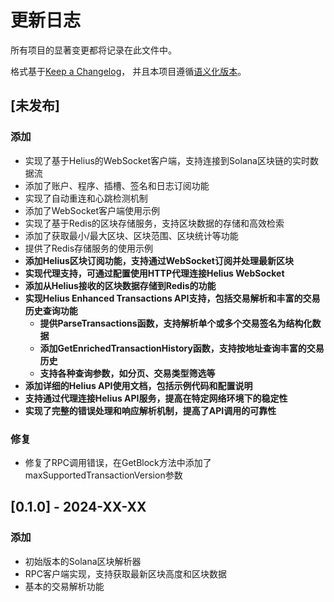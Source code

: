 # 更新日志

所有项目的显著变更都将记录在此文件中。

格式基于[Keep a Changelog](https://keepachangelog.com/zh-CN/1.0.0/)，
并且本项目遵循[语义化版本](https://semver.org/lang/zh-CN/)。

## [未发布]

### 添加
- 实现了基于Helius的WebSocket客户端，支持连接到Solana区块链的实时数据流
- 添加了账户、程序、插槽、签名和日志订阅功能
- 实现了自动重连和心跳检测机制
- 添加了WebSocket客户端使用示例
- 实现了基于Redis的区块存储服务，支持区块数据的存储和高效检索
- 添加了获取最小/最大区块、区块范围、区块统计等功能
- 提供了Redis存储服务的使用示例
- **添加Helius区块订阅功能，支持通过WebSocket订阅并处理最新区块**
- **实现代理支持，可通过配置使用HTTP代理连接Helius WebSocket**
- **添加从Helius接收的区块数据存储到Redis的功能**
- **实现Helius Enhanced Transactions API支持，包括交易解析和丰富的交易历史查询功能**
  - **提供ParseTransactions函数，支持解析单个或多个交易签名为结构化数据**
  - **添加GetEnrichedTransactionHistory函数，支持按地址查询丰富的交易历史**
  - **支持各种查询参数，如分页、交易类型筛选等**
- **添加详细的Helius API使用文档，包括示例代码和配置说明**
- **支持通过代理连接Helius API服务，提高在特定网络环境下的稳定性**
- **实现了完整的错误处理和响应解析机制，提高了API调用的可靠性**

### 修复
- 修复了RPC调用错误，在GetBlock方法中添加了maxSupportedTransactionVersion参数

## [0.1.0] - 2024-XX-XX

### 添加
- 初始版本的Solana区块解析器
- RPC客户端实现，支持获取最新区块高度和区块数据
- 基本的交易解析功能 